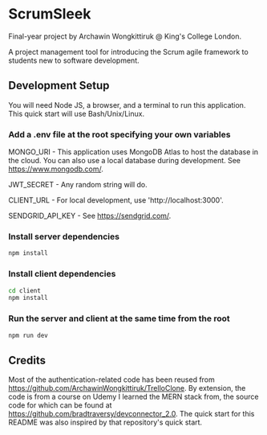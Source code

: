 # ScrumSleek

Final-year project by Archawin Wongkittiruk @ King's College London.

A project management tool for introducing the Scrum agile framework to students new to software development.

## Development Setup

You will need Node JS, a browser, and a terminal to run this application. This quick start will use Bash/Unix/Linux.

### Add a .env file at the root specifying your own variables

MONGO_URI - This application uses MongoDB Atlas to host the database in the cloud. You can also use a local database during development. See https://www.mongodb.com/.

JWT_SECRET - Any random string will do.

CLIENT_URL - For local development, use 'http://localhost:3000'.

SENDGRID_API_KEY - See https://sendgrid.com/.

### Install server dependencies

```bash
npm install
```

### Install client dependencies

```bash
cd client
npm install
```

### Run the server and client at the same time from the root

```bash
npm run dev
```

## Credits

Most of the authentication-related code has been reused from https://github.com/ArchawinWongkittiruk/TrelloClone. By extension, the code is from a course on Udemy I learned the MERN stack from, the source code for which can be found at https://github.com/bradtraversy/devconnector_2.0. The quick start for this README was also inspired by that repository's quick start.
